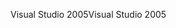 <span data-ttu-id="d6c85-101">Visual Studio 2005</span><span class="sxs-lookup"><span data-stu-id="d6c85-101">Visual Studio 2005</span></span>